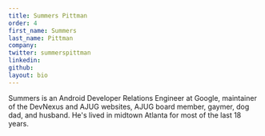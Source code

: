 ```yaml
---
title: Summers Pittman
order: 4
first_name: Summers
last_name: Pittman
company:
twitter: summerspittman
linkedin:
github:
layout: bio
---
```

Summers is an Android Developer Relations Engineer at Google, maintainer of the DevNexus and AJUG websites, AJUG board member, gaymer, dog dad, and husband. He's lived in midtown Atlanta for most of the last 18 years. 

